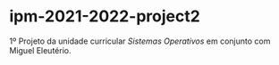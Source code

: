 # ipm-2021-2022-project2

1º Projeto da unidade curricular *Sistemas Operativos* em conjunto com Miguel Eleutério.
